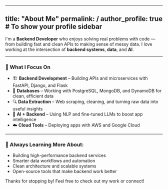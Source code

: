 [//]: # (---)

[//]: # (permalink: /)

[//]: # (title: "Academic Pages is a ready-to-fork GitHub Pages template for academic personal websites")

[//]: # (author_profile: true)

[//]: # (redirect_from: )

[//]: # (  - /about/)

[//]: # (  - /about.html)

[//]: # (---)

---
[//]: # (layout: archive # or 'single' or 'home' depending on the theme's default for the homepage)
title: "About Me"
permalink: /
author_profile: true # To show your profile sidebar
---

I'm a **Backend Developer** who enjoys solving real problems with code — from building fast and clean APIs to making sense of messy data. I love working at the intersection of **backend systems**, **data**, and **AI**.

---

### 🚀 What I Focus On

* 🏗️ **Backend Development** – Building APIs and microservices with FastAPI, Django, and Flask  
* 💾 **Databases** – Working with PostgreSQL, MongoDB, and DynamoDB for clean, efficient data  
* 🔍 **Data Extraction** – Web scraping, cleaning, and turning raw data into useful insights  
* 🧠 **AI + Backend** – Using NLP and fine-tuned LLMs to boost app intelligence  
* ☁️ **Cloud Tools** – Deploying apps with AWS and Google Cloud

---

### 🌱 Always Learning More About:

* Building high-performance backend services  
* Smarter data workflows and automation  
* Clean architecture and scalable systems  
* Open-source tools that make backend work better

Thanks for stopping by! Feel free to check out my work or connect!
